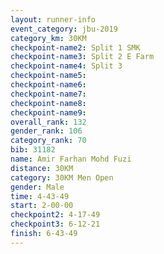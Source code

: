 ```yaml
---
layout: runner-info 
event_category: jbu-2019 
category_km: 30KM 
checkpoint-name2: Split 1 SMK 
checkpoint-name3: Split 2 E Farm 
checkpoint-name4: Split 3 
checkpoint-name5: 
checkpoint-name6: 
checkpoint-name7: 
checkpoint-name8: 
checkpoint-name9: 
overall_rank: 132
gender_rank: 106
category_rank: 70
bib: 31182
name: Amir Farhan Mohd Fuzi
distance: 30KM
category: 30KM Men Open
gender: Male
time: 4-43-49
start: 2-00-00
checkpoint2: 4-17-49
checkpoint3: 6-12-21
finish: 6-43-49
---
```

